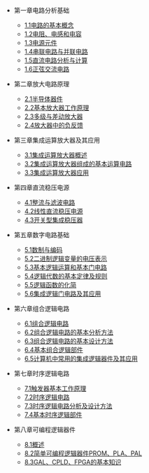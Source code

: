 * 第一章电路分析基础
  * [1.1电路的基本概念](pages/Index.md)
  * [1.2电阻、电感和电容](pages/Index.md)
  * [1.3电源元件](pages/Index.md)	
  * [1.4串联电路与并联电路](pages/Index.md)
  * [1.5直流电路分析与计算](pages/Index.md)
  * [1.6正弦交流电路](pages/Index.md)



* 第二章放大电路原理
  * [2.1半导体器件](pages/Index.md)
  * [2.2基本放大器工作原理](pages/Index.md)
  * [2.3多级与差动放大器](pages/Index.md)	
  * [2.4放大器中的负反馈](pages/Index.md)



* 第三章集成运算放大器及其应用
  * [3.1集成运算放大器概述](pages/Index.md)
  * [3.2集成运算放大器组成的基本运算电路](pages/Index.md)
  * [3.3集成运算放大器应用](pages/Index.md)


* 第四章直流稳压电源
  * [4.1整流与滤波电路](pages/Index.md)
  * [4.2线性直流稳压电源](pages/Index.md)
  * [4.3开关型集成稳压器](pages/Index.md)


* 第五章数字电路基础
  * [5.1数制与编码](pages/Index.md)
  * [5.2二进制逻辑变量的电压表示](pages/Index.md)
  * [5.3基本逻辑运算和基本门电路](pages/Index.md)
  * [5.4逻辑代数的基本定律及规则](pages/Index.md)
  * [5.5逻辑函数的化简](pages/Index.md)
  * [5.6集成逻辑门电路及其应用](pages/Index.md)


* 第六章组合逻辑电路
  * [6.1组合逻辑电路](pages/Index.md)
  * [6.2组合逻辑电路的基本分析方法](pages/Index.md)
  * [6.3组合逻辑电路的基本设计方法](pages/Index.md)
  * [6.4基本组合逻辑部件](pages/Index.md)
  * [6.5计算机中常用的集成逻辑器件及其应用](pages/Index.md)



* 第七章时序逻辑电路
  * [7.1触发器基本工作原理](pages/Index.md)
  * [7.2时序逻辑电路](pages/Index.md)
  * [7.3时序逻辑电路分析及设计方法](pages/Index.md)
  * [7.4基本时序逻辑部件](pages/Index.md)


* 第八章可编程逻辑器件
  * [8.1概述](pages/Index.md)
  * [8.2简单可编程逻辑器件PROM、PLA、PAL](pages/Index.md)
  * [8.3GAL、CPLD、FPGA的基本知识](pages/Index.md)


